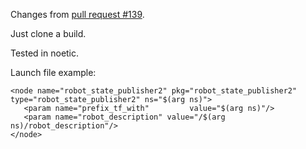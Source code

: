 Changes from [pull request #139](https://github.com/ros/robot_state_publisher/pull/139).

Just clone a build.

Tested in noetic.

Launch file example:
```
<node name="robot_state_publisher2" pkg="robot_state_publisher2" type="robot_state_publisher2" ns="$(arg ns)">
   <param name="prefix_tf_with"         value="$(arg ns)"/>
   <param name="robot_description" value="/$(arg ns)/robot_description"/>
</node>
```
